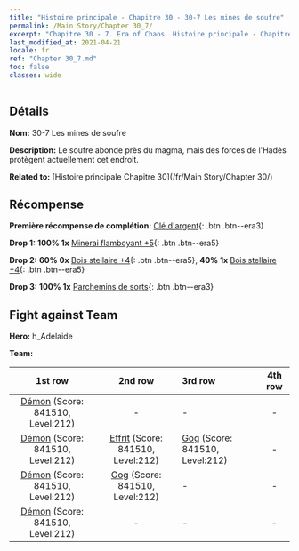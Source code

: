 ```yaml
---
title: "Histoire principale - Chapitre 30 - 30-7 Les mines de soufre"
permalink: /Main Story/Chapter 30_7/
excerpt: "Chapitre 30 - 7. Era of Chaos  Histoire principale - Chapitre 30_7. 30-7 Les mines de soufre"
last_modified_at: 2021-04-21
locale: fr
ref: "Chapter 30_7.md"
toc: false
classes: wide
---
```


## Détails

 **Nom:** 30-7 Les mines de soufre

 **Description:** Le soufre abonde près du magma, mais des forces de l'Hadès protègent actuellement cet endroit.

 **Related to:** [Histoire principale Chapitre 30](/fr/Main Story/Chapter 30/)

## Récompense

 **Première récompense de complétion:** [Clé d'argent](/fr/Items/con_693/){: .btn .btn--era3}

 **Drop 1:** **100% 1x** [Minerai flamboyant +5](/fr/Items/mat_96/){: .btn .btn--era5}

 **Drop 2:** **60% 0x** [Bois stellaire +4](/fr/Items/mat_90/){: .btn .btn--era5}, **40% 1x** [Bois stellaire +4](/fr/Items/mat_90/){: .btn .btn--era5}

 **Drop 3:** **100% 1x** [Parchemins de sorts](/fr/Items/con_694/){: .btn .btn--era3}


## Fight against Team
 **Hero:** h_Adelaide

 **Team:**


  | 1st row | 2nd row | 3rd row | 4th row |
  |:----:|:----:|:----|:----:|
  | [Démon](/fr/units/Demon/) (Score: 841510, Level:212)  | - | - | - |
  | [Démon](/fr/units/Demon/) (Score: 841510, Level:212)  | [Effrit](/fr/units/Efreeti/) (Score: 841510, Level:212)  | [Gog](/fr/units/Gog/) (Score: 841510, Level:212)  | - |
  | [Démon](/fr/units/Demon/) (Score: 841510, Level:212)  | [Gog](/fr/units/Gog/) (Score: 841510, Level:212)  | - | - |
  | [Démon](/fr/units/Demon/) (Score: 841510, Level:212)  | - | - | - |


